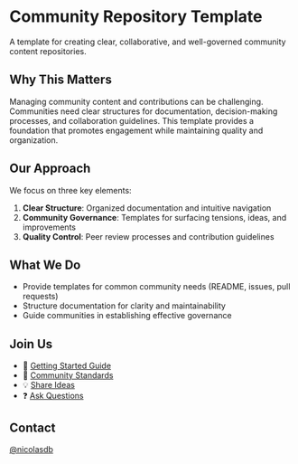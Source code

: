 # Community Repository Template

A template for creating clear, collaborative, and well-governed community content repositories.

## Why This Matters

Managing community content and contributions can be challenging. Communities need clear structures for documentation, decision-making processes, and collaboration guidelines. This template provides a foundation that promotes engagement while maintaining quality and organization.

## Our Approach

We focus on three key elements:

1. **Clear Structure**: Organized documentation and intuitive navigation
2. **Community Governance**: Templates for surfacing tensions, ideas, and improvements
3. **Quality Control**: Peer review processes and contribution guidelines

## What We Do

- Provide templates for common community needs (README, issues, pull requests)
- Structure documentation for clarity and maintainability
- Guide communities in establishing effective governance

## Join Us

- 🤝 [Getting Started Guide](docs/guides/getting-started.md)
- 📜 [Community Standards](CODE_OF_CONDUCT.md)
- 💡 [Share Ideas](.github/ISSUE_TEMPLATE/idea.md)
- ❓ [Ask Questions](.github/ISSUE_TEMPLATE/question.md)

## Contact

[@nicolasdb](https://github.com/nicolasdb)
